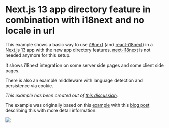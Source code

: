 # Next.js 13 app directory feature in combination with i18next and no locale in url

This example shows a basic way to use [i18next](https://www.i18next.com) (and [react-i18next](https://react.i18next.com)) in a [Next.js 13](https://beta.nextjs.org/) app with the new app directory features.
[next-i18next](https://next.i18next.com) is not needed anymore for this setup.

It shows i18next integration on some server side pages and some client side pages.

There is also an example middleware with language detection and persistence via cookie.

*This example has been created out of [this discussion](https://github.com/i18next/next-13-app-dir-i18next-example/issues/12).*

The example was originally based on this [example](https://github.com/i18next/next-13-app-dir-i18next-example) with this [blog post](https://locize.com/blog/next-13-app-dir-i18n) describing this with more detail information.

[![](https://locize.com/blog/next-13-app-dir-i18n/next-13-app-dir-i18n.jpg)](https://locize.com/blog/next-13-app-dir-i18n)
